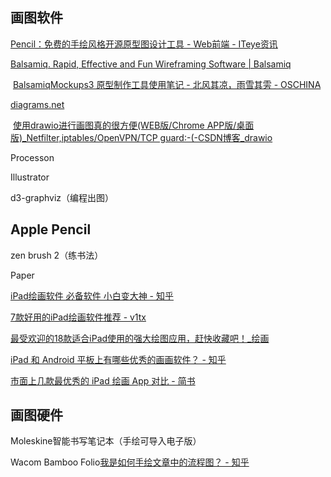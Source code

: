 ## 画图软件

[Pencil：免费的手绘风格开源原型图设计工具 \- Web前端 \- ITeye资讯](https://www.iteye.com/news/21516)

[Balsamiq\. Rapid, Effective and Fun Wireframing Software \| Balsamiq](https://balsamiq.com/)

​	[BalsamiqMockups3 原型制作工具使用笔记 \- 北风其凉，雨雪其雱 \- OSCHINA](https://my.oschina.net/Tsybius2014/blog/668661?p={{currentPage+1}})

[diagrams\.net](https://app.diagrams.net/)

​	[使用drawio进行画图真的很方便\(WEB版/Chrome APP版/桌面版\)\_Netfilter,iptables/OpenVPN/TCP guard:\-\(\-CSDN博客\_drawio](https://blog.csdn.net/dog250/article/details/89272808)

Processon

Illustrator

d3-graphviz（编程出图）



## Apple Pencil

zen brush 2（练书法）

Paper 

[iPad绘画软件 必备软件 小白变大神 \- 知乎](https://zhuanlan.zhihu.com/p/130801889)

[7款好用的iPad绘画软件推荐 \- v1tx](https://www.v1tx.com/post/best-ipad-drawing-apps/)

[最受欢迎的18款适合iPad使用的强大绘图应用，赶快收藏吧！\_绘画](https://www.sohu.com/a/332968405_120155336)

[iPad 和 Android 平板上有哪些优秀的画画软件？ \- 知乎](https://www.zhihu.com/question/22638480)

[市面上几款最优秀的 iPad 绘画 App 对比 \- 简书](https://www.jianshu.com/p/6246bf89e45c)





## 画图硬件

Moleskine智能书写笔记本（手绘可导入电子版）

Wacom Bamboo Folio[我是如何手绘文章中的流程图？ \- 知乎](https://zhuanlan.zhihu.com/p/34131072)